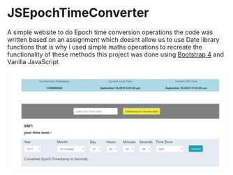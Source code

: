 # JSEpochTimeConverter
A simple website to do Epoch time conversion operations 
the code was written based on an assignment which doesnt allow us to use Date library functions that is why i used simple 
maths operations to recreate the functionality of these methods 
this project was done using [Bootstrap 4](https://getbootstrap.com/) and Vanilla JavaScript

![alt text](https://github.com/daniMusli/JSEpochTimeConverter/blob/master/img1.jpg)

